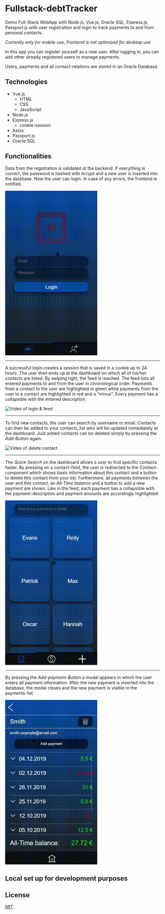 # Fullstack-debtTracker
Demo Full-Stack WebApp with Node.js, Vue.js, Oracle SQL, Express.js, Passport.js with user registration and login to track payments to and from personal contacts.

_Currently only for mobile use, Frontend is not optimized for desktop use_

In this app you can register yourself as a new user. After logging in, you can add other already registered users to manage payments.

Users, payments and all contact-relations are stored in an Oracle Database.

## Technologies
* Vue.js
  * HTML
  * CSS
  * JavaScript
* Node.js
* Express.js
  * cookie-session
* Axios
* Passport.js
* Oracle SQL

## Functionalities
Data from the registration is validated at the backend.
If everything is correct, the password is hashed with *bcrypt* and a new user is inserted into the database. Now the user can login.
In case of any errors, the frontend is notified.

<img src="/Frontend/src/assets/registration-cropped.gif" alt="Video of Registration" width="300"/>

***

A successful login creates a session that is saved in a cookie up to 24 hours.
The user then ends up at the dashboard on which all of his/her contacts are listed.
By swiping right, the feed is reached. The feed lists all entered payments to and from the user in chronological order.
Payments from a contact to the user are highlighted in green while payments from the user to a contact are highlighted in red and a "minus".
Every payment has a collapsible with the entered description.

<img src="/Frontend/src/assets/login & feed-cropped.gif" alt="Video of login & feed" width="300"/>

***

To find new contacts, the user can search by username or email. Contacts can then be added to your contacts_list who will be updated immediately at the dashboard. Just added contacts can be deleted simply by pressing the *Add-Button* again.

<img src="/Frontend/src/assets/Add & Delete-contact-cropped.gif" alt="Video of delete contact" width="300"/>

***

The *Quick-Search* on the dashboard allows a user to find specific contacts faster. By pressing on a contact-field, the user is redirected to the *Contact*-component which shows basic information about this contact and a button to delete this contact from your list. Furthermore, all payments between the user and this contact, an *All-Time balance* and a button to add a new payment are shown. Like in the feed, each payment has a collapsible with the payment-description and payment amounts are accordingly highlighted.

<img src="/Frontend/src/assets/Contact-information-cropped.gif" alt="Video of contact information" width="300"/>

***

By pressing the *Add-payment-Button* a modal appears in which the user enters all payment information. 
After the new payment is inserted into the database, the modal closes and the new payment is visible in the payments-list.

<img src="/Frontend/src/assets/Add-payment-cropped.gif" alt="Video of add payment" width="300"/>

## Local set up for development purposes

## License
[MIT](https://choosealicense.com/licenses/mit/)
